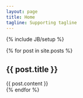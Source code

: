```yaml
---
layout: page
title: Home
tagline: Supporting tagline
---
```

{% include JB/setup %}

{% for post in site.posts %}
  <h2> {{ post.title }} </h2>
  <div class="content">
     {{ post.content }}
  </div>
{% endfor %}

